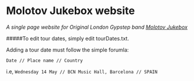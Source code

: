 # Molotov Jukebox website

*A single page website for Original London Gypstep band [Molotov Jukebox](http://molotov-jukebox.co.uk)*

#####To edit tour dates, simply edit tourDates.txt.

Adding a tour date must follow the simple forumla:

`Date // Place name // Country`

i.e, `Wednesday 14 May // BCN Music Hall, Barcelona // SPAIN`